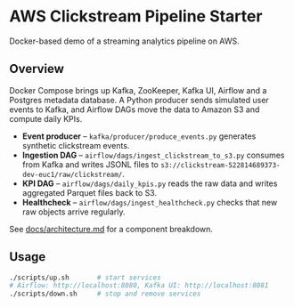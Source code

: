 # AWS Clickstream Pipeline Starter

Docker-based demo of a streaming analytics pipeline on AWS.

## Overview

Docker Compose brings up Kafka, ZooKeeper, Kafka UI, Airflow and a Postgres
metadata database. A Python producer sends simulated user events to Kafka, and
Airflow DAGs move the data to Amazon S3 and compute daily KPIs.

* **Event producer** – `kafka/producer/produce_events.py` generates synthetic
  clickstream events.
* **Ingestion DAG** – `airflow/dags/ingest_clickstream_to_s3.py` consumes from
  Kafka and writes JSONL files to
  `s3://clickstream-522814689373-dev-euc1/raw/clickstream/`.
* **KPI DAG** – `airflow/dags/daily_kpis.py` reads the raw data and writes
  aggregated Parquet files back to S3.
* **Healthcheck** – `airflow/dags/ingest_healthcheck.py` checks that new raw
  objects arrive regularly.

See [docs/architecture.md](docs/architecture.md) for a component breakdown.

## Usage

```bash
./scripts/up.sh       # start services
# Airflow: http://localhost:8080, Kafka UI: http://localhost:8081
./scripts/down.sh     # stop and remove services
```
